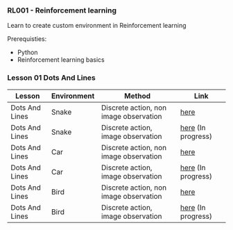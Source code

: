 ### RL001 - Reinforcement learning

Learn to create custom environment in Reinforcement learning

Prerequisties:
- Python
- Reinforcement learning basics

### Lesson 01 Dots And Lines

| Lesson        | Environment    |Method | Link |
| ------------  | -----          | ---- | ----  |
| Dots And Lines|   Snake    |  Discrete action, non image  observation | [here](./Lesson_01_DotsAndLines/snake_rl/discrete_nonimage/)
| Dots And Lines|   Snake    |  Discrete action, image  observation   | [here](./Lesson_01_DotsAndLines/snake_rl/discrete_image/) (In progress)
| Dots And Lines|   Car    |  Discrete action, non image  observation | [here](./Lesson_01_DotsAndLines/car_rl/discrete_nonimage/)
| Dots And Lines|   Car    |  Discrete action, image  observation     | [here](./Lesson_01_DotsAndLines/car_rl/discrete_image/) (In progress)
| Dots And Lines|   Bird    |  Discrete action, non image  observation| [here](./Lesson_01_DotsAndLines/bird_rl/discrete_nonimage/)
| Dots And Lines|   Bird    |  Discrete action, image  observation    | [here](./Lesson_01_DotsAndLines/bird_rl/discrete_image/) (In progress)

